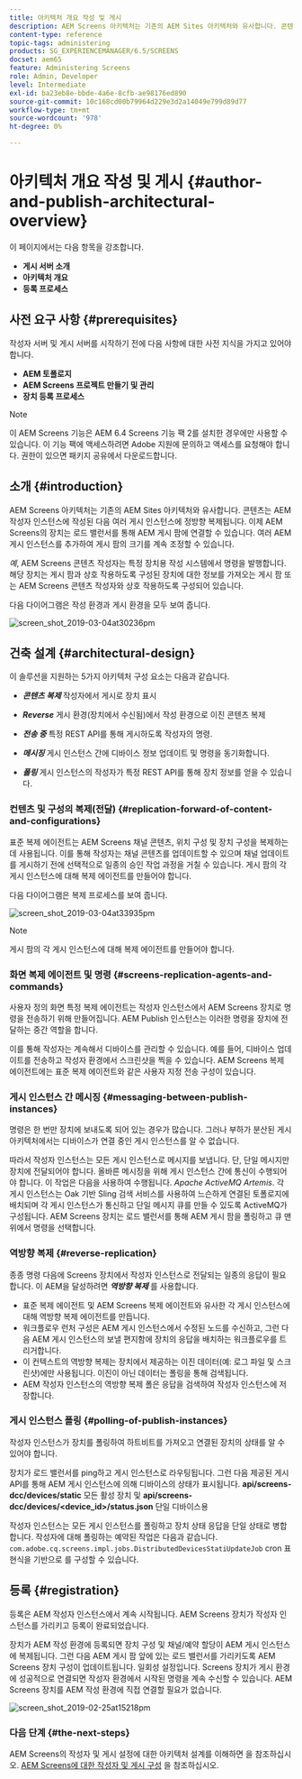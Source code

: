 ```yaml
---
title: 아키텍처 개요 작성 및 게시
description: AEM Screens 아키텍처는 기존의 AEM Sites 아키텍처와 유사합니다. 콘텐츠는 AEM 작성자 인스턴스에 작성된 다음 여러 게시 인스턴스에 정방향 복제됩니다.
content-type: reference
topic-tags: administering
products: SG_EXPERIENCEMANAGER/6.5/SCREENS
docset: aem65
feature: Administering Screens
role: Admin, Developer
level: Intermediate
exl-id: ba23eb8e-bbde-4a6e-8cfb-ae98176ed890
source-git-commit: 10c168cd00b79964d229e3d2a14049e799d89d77
workflow-type: tm+mt
source-wordcount: '978'
ht-degree: 0%

---
```


# 아키텍처 개요 작성 및 게시 {#author-and-publish-architectural-overview}

이 페이지에서는 다음 항목을 강조합니다.

* **게시 서버 소개**
* **아키텍처 개요**
* **등록 프로세스**

## 사전 요구 사항 {#prerequisites}

작성자 서버 및 게시 서버를 시작하기 전에 다음 사항에 대한 사전 지식을 가지고 있어야 합니다.

* **AEM 토폴로지**
* **AEM Screens 프로젝트 만들기 및 관리**
* **장치 등록 프로세스**

>[!NOTE]
>
>이 AEM Screens 기능은 AEM 6.4 Screens 기능 팩 2를 설치한 경우에만 사용할 수 있습니다. 이 기능 팩에 액세스하려면 Adobe 지원에 문의하고 액세스를 요청해야 합니다. 권한이 있으면 패키지 공유에서 다운로드합니다.

## 소개 {#introduction}

AEM Screens 아키텍처는 기존의 AEM Sites 아키텍처와 유사합니다. 콘텐츠는 AEM 작성자 인스턴스에 작성된 다음 여러 게시 인스턴스에 정방향 복제됩니다. 이제 AEM Screens의 장치는 로드 밸런서를 통해 AEM 게시 팜에 연결할 수 있습니다. 여러 AEM 게시 인스턴스를 추가하여 게시 팜의 크기를 계속 조정할 수 있습니다.

*예*, AEM Screens 콘텐츠 작성자는 특정 장치용 작성 시스템에서 명령을 발행합니다. 해당 장치는 게시 팜과 상호 작용하도록 구성된 장치에 대한 정보를 가져오는 게시 팜 또는 AEM Screens 콘텐츠 작성자와 상호 작용하도록 구성되어 있습니다.

다음 다이어그램은 작성 환경과 게시 환경을 모두 보여 줍니다.

![screen_shot_2019-03-04at30236pm](assets/screen_shot_2019-03-04at30236pm.png)

## 건축 설계 {#architectural-design}

이 솔루션을 지원하는 5가지 아키텍처 구성 요소는 다음과 같습니다.

* ***콘텐츠 복제*** 작성자에서 게시로 장치 표시

* ***Reverse*** 게시 환경(장치에서 수신됨)에서 작성 환경으로 이진 콘텐츠 복제
* ***전송 중*** 특정 REST API를 통해 게시하도록 작성자의 명령.
* ***메시징*** 게시 인스턴스 간에 디바이스 정보 업데이트 및 명령을 동기화합니다.
* ***폴링*** 게시 인스턴스의 작성자가 특정 REST API를 통해 장치 정보를 얻을 수 있습니다.

### 컨텐츠 및 구성의 복제(전달)  {#replication-forward-of-content-and-configurations}

표준 복제 에이전트는 AEM Screens 채널 콘텐츠, 위치 구성 및 장치 구성을 복제하는 데 사용됩니다. 이를 통해 작성자는 채널 콘텐츠를 업데이트할 수 있으며 채널 업데이트를 게시하기 전에 선택적으로 일종의 승인 작업 과정을 거칠 수 있습니다. 게시 팜의 각 게시 인스턴스에 대해 복제 에이전트를 만들어야 합니다.

다음 다이어그램은 복제 프로세스를 보여 줍니다.

![screen_shot_2019-03-04at33935pm](assets/screen_shot_2019-03-04at33935pm.png)

>[!NOTE]
>
>게시 팜의 각 게시 인스턴스에 대해 복제 에이전트를 만들어야 합니다.

### 화면 복제 에이전트 및 명령  {#screens-replication-agents-and-commands}

사용자 정의 화면 특정 복제 에이전트는 작성자 인스턴스에서 AEM Screens 장치로 명령을 전송하기 위해 만들어집니다. AEM Publish 인스턴스는 이러한 명령을 장치에 전달하는 중간 역할을 합니다.

이를 통해 작성자는 계속해서 디바이스를 관리할 수 있습니다. 예를 들어, 디바이스 업데이트를 전송하고 작성자 환경에서 스크린샷을 찍을 수 있습니다. AEM Screens 복제 에이전트에는 표준 복제 에이전트와 같은 사용자 지정 전송 구성이 있습니다.

### 게시 인스턴스 간 메시징  {#messaging-between-publish-instances}

명령은 한 번만 장치에 보내도록 되어 있는 경우가 많습니다. 그러나 부하가 분산된 게시 아키텍처에서는 디바이스가 연결 중인 게시 인스턴스를 알 수 없습니다.

따라서 작성자 인스턴스는 모든 게시 인스턴스로 메시지를 보냅니다. 단, 단일 메시지만 장치에 전달되어야 합니다. 올바른 메시징을 위해 게시 인스턴스 간에 통신이 수행되어야 합니다. 이 작업은 다음을 사용하여 수행됩니다. *Apache ActiveMQ Artemis*. 각 게시 인스턴스는 Oak 기반 Sling 검색 서비스를 사용하여 느슨하게 연결된 토폴로지에 배치되며 각 게시 인스턴스가 통신하고 단일 메시지 큐를 만들 수 있도록 ActiveMQ가 구성됩니다. AEM Screens 장치는 로드 밸런서를 통해 AEM 게시 팜을 폴링하고 큐 맨 위에서 명령을 선택합니다.

### 역방향 복제 {#reverse-replication}

종종 명령 다음에 Screens 장치에서 작성자 인스턴스로 전달되는 일종의 응답이 필요합니다. 이 AEM을 달성하려면 ***역방향 복제*** 를 사용합니다.

* 표준 복제 에이전트 및 AEM Screens 복제 에이전트와 유사한 각 게시 인스턴스에 대해 역방향 복제 에이전트를 만듭니다.
* 워크플로우 런처 구성은 AEM 게시 인스턴스에서 수정된 노드를 수신하고, 그런 다음 AEM 게시 인스턴스의 보낼 편지함에 장치의 응답을 배치하는 워크플로우를 트리거합니다.
* 이 컨텍스트의 역방향 복제는 장치에서 제공하는 이진 데이터(예: 로그 파일 및 스크린샷)에만 사용됩니다. 이진이 아닌 데이터는 폴링을 통해 검색됩니다.
* AEM 작성자 인스턴스의 역방향 복제 폴은 응답을 검색하여 작성자 인스턴스에 저장합니다.

### 게시 인스턴스 폴링  {#polling-of-publish-instances}

작성자 인스턴스가 장치를 폴링하여 하트비트를 가져오고 연결된 장치의 상태를 알 수 있어야 합니다.

장치가 로드 밸런서를 ping하고 게시 인스턴스로 라우팅됩니다. 그런 다음 제공된 게시 API를 통해 AEM 게시 인스턴스에 의해 디바이스의 상태가 표시됩니다. **api/screens-dcc/devices/static** 모든 활성 장치 및 **api/screens-dcc/devices/&lt;device_id>/status.json** 단일 디바이스용

작성자 인스턴스는 모든 게시 인스턴스를 폴링하고 장치 상태 응답을 단일 상태로 병합합니다. 작성자에 대해 폴링하는 예약된 작업은 다음과 같습니다. `com.adobe.cq.screens.impl.jobs.DistributedDevicesStatiUpdateJob` cron 표현식을 기반으로 를 구성할 수 있습니다.

## 등록 {#registration}

등록은 AEM 작성자 인스턴스에서 계속 시작됩니다. AEM Screens 장치가 작성자 인스턴스를 가리키고 등록이 완료되었습니다.

장치가 AEM 작성 환경에 등록되면 장치 구성 및 채널/예약 할당이 AEM 게시 인스턴스에 복제됩니다. 그런 다음 AEM 게시 팜 앞에 있는 로드 밸런서를 가리키도록 AEM Screens 장치 구성이 업데이트됩니다. 일회성 설정입니다. Screens 장치가 게시 환경에 성공적으로 연결되면 작성자 환경에서 시작된 명령을 계속 수신할 수 있습니다. AEM Screens 장치를 AEM 작성 환경에 직접 연결할 필요가 없습니다.

![screen_shot_2019-02-25at15218pm](assets/screen_shot_2019-02-25at15218pm.png)

### 다음 단계 {#the-next-steps}

AEM Screens의 작성자 및 게시 설정에 대한 아키텍처 설계를 이해하면 을 참조하십시오. [AEM Screens에 대한 작성자 및 게시 구성](author-and-publish.md) 을 참조하십시오.
